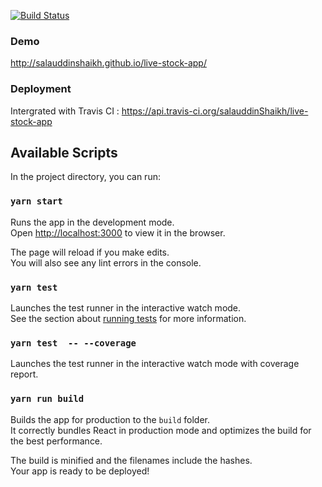[![Build Status](https://api.travis-ci.org/salauddinShaikh/live-stock-app.svg?branch=master)](https://api.travis-ci.org/salauddinShaikh/live-stock-app)

### Demo

http://salauddinshaikh.github.io/live-stock-app/

### Deployment

Intergrated with Travis CI : https://api.travis-ci.org/salauddinShaikh/live-stock-app

## Available Scripts

In the project directory, you can run:

### `yarn start`

Runs the app in the development mode.<br>
Open [http://localhost:3000](http://localhost:3000) to view it in the browser.

The page will reload if you make edits.<br>
You will also see any lint errors in the console.

### `yarn test`

Launches the test runner in the interactive watch mode.<br>
See the section about [running tests](https://facebook.github.io/create-react-app/docs/running-tests) for more information.

### `yarn test  -- --coverage`

Launches the test runner in the interactive watch mode with coverage report.<br>

### `yarn run build`

Builds the app for production to the `build` folder.<br>
It correctly bundles React in production mode and optimizes the build for the best performance.

The build is minified and the filenames include the hashes.<br>
Your app is ready to be deployed!


